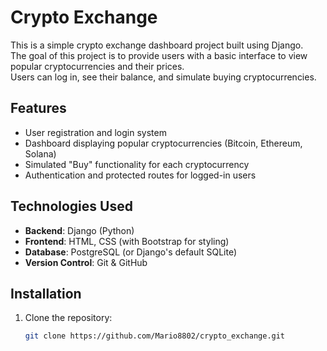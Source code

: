 # Crypto Exchange
  
This is a simple crypto exchange dashboard project built using Django.  
The goal of this project is to provide users with a basic interface to view popular cryptocurrencies and their prices.  
Users can log in, see their balance, and simulate buying cryptocurrencies.

## Features 
 
- User registration and login system
- Dashboard displaying popular cryptocurrencies (Bitcoin, Ethereum, Solana)
- Simulated "Buy" functionality for each cryptocurrency 
- Authentication and protected routes for logged-in users

## Technologies Used

- **Backend**: Django (Python)
- **Frontend**: HTML, CSS (with Bootstrap for styling)
- **Database**: PostgreSQL (or Django's default SQLite)
- **Version Control**: Git & GitHub

## Installation

1. Clone the repository:
   ```bash
   git clone https://github.com/Mario8802/crypto_exchange.git
